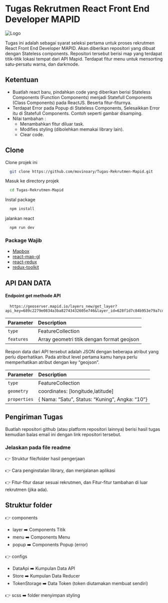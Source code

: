 # Tugas Rekrutmen React Front End Developer MAPID

![Logo](https://mapid.co.id/img/mapid_logo_warna-min.png)

Tugas ini adalah sebagai syarat seleksi pertama untuk proses rekrutmen React Front End Developer MAPID. Akan diberikan repositori yang dibuat dengan Stateless components. Repositori tersebut berisi map yang terdapat titik-titik lokasi tempat dari API Mapid. Terdapat fitur menu untuk mensorting satu-persatu warna, dan darkmode.

## Ketentuan

- Buatlah react baru, pindahkan code yang diberikan berisi Stateless Components (Function Components) menjadi Statefull Components (Class Components) pada ReactJS. Beserta fitur-fiturnya.
- Terdapat Error pada Popup di Stateless Components, Selesaikkan Error itu di Statefull Components. Contoh seperti gambar disamping.
- Nilai tambahan :
  - Menambahkan fitur diluar task.
  - Modifies styling (dibolehkan memakai library lain).
  - Clear code.

## Clone

Clone projek ini

```bash
  git clone https://github.com/movinoary/Tugas-Rekrutmen-Mapid.git
```

Masuk ke directory projek

```bash
  cd Tugas-Rekrutmen-Mapid
```

Instal package

```bash
  npm install
```

jalankan react

```bash
  npm run dev
```

### Package Wajib

- [Mapbox](https://www.mapbox.com/)
- [react-map-gl](https://urbica.github.io/react-map-gl/#/Introduction)
- [react-redux](https://react-redux.js.org/)
- [redux-toolkit](https://redux.js.org/)

## API DAN DATA

#### Endpoint get methode API

```http
  https://geoserver.mapid.io/layers_new/get_layer?api_key=689c2279e0834a3ba82743432605e746&layer_id=628f1d7c84b953e79a7cd896&project_id=611eafa6be8a2635e15c4afc
```

| Parameter  | Description                                |
| :--------- | :----------------------------------------- |
| `type`     | FeatureCollection                          |
| `features` | Array geometri titik dengan format geojson |

Respon data dari API tersebut adalah JSON dengan beberapa atribut yang perlu diperhatikan. Pada atribut level pertama kamu hanya perlu memperhatikan atribut dengan key “geojson”.

| Parameter    | Description                                    |
| :----------- | :--------------------------------------------- |
| `type`       | FeatureCollection                              |
| `geometry`   | coordinates: [longitude,latitude]              |
| `properties` | { Nama: “Satu”, Status: “Kuning”, Angka: “10”} |

## Pengiriman Tugas

Buatlah repositori github (atau platform repositori lainnya) berisi hasil tugas kemudian balas email ini dengan link repositori tersebut.

### Jelaskan pada file readme

👉 Struktur file/folder hasil pengerjaan

👉 Cara penginstalan library, dan menjalanan aplikasi

👉 Fitur-fitur dasar sesuai rekrutmen, dan Fitur-fitur tambahan di luar rekrutmen (jika ada).

## Struktur folder

👉 components

- layer ➡️ Components Titik
- menu ➡️ Components Menu
- popup ➡️ Components Popup (error)

👉 configs

- DataApi ➡️ Kumpulan Data API
- Store ➡️ Kumpulan Data Reducer
- TokenStorage ➡️ Data Token (token diutamakan membuat sendiri)

👉 scss ➡️ folder menyimpan styling
